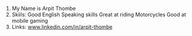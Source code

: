 1. My Name is Arpit Thombe
2. Skiils:
    Good English Speaking skills
    Great at riding Motorcycles
    Good at mobile gaming
3. Links:
     www.linkedin.com/in/arpit-thombe
